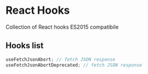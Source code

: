 # React Hooks

Collection of React hooks ES2015 compatibile

## Hooks list

```js
useFetchJsonAbort; // fetch JSON response
useFetchJsonAbortDeprecated; // fetch JSON response
```
